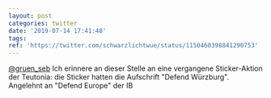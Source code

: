 ```yaml
---
layout: post
categories: twitter
date: '2019-07-14 17:41:48'
tags: 
ref: 'https://twitter.com/schwarzlichtwue/status/1150460398841290753'
---
```

[@gruen_seb](https://twitter.com/gruen_seb) Ich erinnere an dieser Stelle an eine vergangene Sticker-Aktion der Teutonia: die Sticker hatten die Aufschrift "Defend Würzburg". Angelehnt an "Defend Europe" der IB